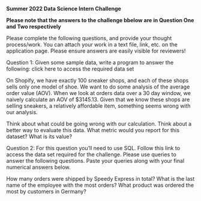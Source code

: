 **Summer 2022 Data Science Intern Challenge** 

**Please note that the answers to the challenge bbelow are in Question One and Two respectively**

Please complete the following questions, and provide your thought process/work. You can attach your work in a text file, link, etc. on the application page. Please ensure answers are easily visible for reviewers!


Question 1: Given some sample data, write a program to answer the following: click here to access the required data set

On Shopify, we have exactly 100 sneaker shops, and each of these shops sells only one model of shoe. We want to do some analysis of the average order value (AOV). When we look at orders data over a 30 day window, we naively calculate an AOV of $3145.13. Given that we know these shops are selling sneakers, a relatively affordable item, something seems wrong with our analysis. 

Think about what could be going wrong with our calculation. Think about a better way to evaluate this data. 
What metric would you report for this dataset?
What is its value?


Question 2: For this question you’ll need to use SQL. Follow this link to access the data set required for the challenge. Please use queries to answer the following questions. Paste your queries along with your final numerical answers below.

How many orders were shipped by Speedy Express in total?
What is the last name of the employee with the most orders?
What product was ordered the most by customers in Germany?

